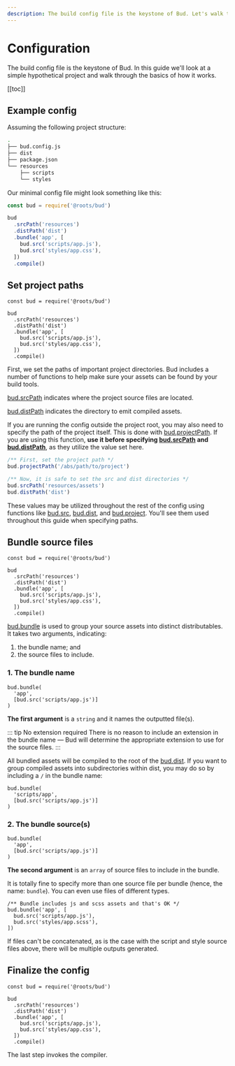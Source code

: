 ```yaml
---
description: The build config file is the keystone of Bud. Let's walk through a simple example.
---
```


# Configuration

The build config file is the keystone of Bud. In this guide we'll look at a simple hypothetical project and walk through the basics of how it works.

[[toc]]

## Example config

Assuming the following project structure:

```sh
.
├── bud.config.js
├── dist
├── package.json
└── resources
    ├── scripts
    └── styles
```

Our minimal config file might look something like this:

```js
const bud = require('@roots/bud')

bud
  .srcPath('resources')
  .distPath('dist')
  .bundle('app', [
    bud.src('scripts/app.js'),
    bud.src('styles/app.css'),
  ])
  .compile()
```

## Set project paths

```js{4-5}
const bud = require('@roots/bud')

bud
  .srcPath('resources')
  .distPath('dist')
  .bundle('app', [
    bud.src('scripts/app.js'),
    bud.src('styles/app.css'),
  ])
  .compile()
```

First, we set the paths of important project directories. Bud includes a number of functions to help make sure your assets can be found by your build tools.

[bud.srcPath](config-srcPath.md) indicates where the project source files are located.

[bud.distPath](config-distPath.md) indicates the directory to emit compiled assets.

If you are running the config outside the project root, you may also need to specify the path of the project itself. This is done with [bud.projectPath](config-projectPath.md). If you are using this function, __use it before specifying [bud.srcPath](config-srcPath.md) and [bud.distPath](config-distPath.md)__, as they utilize the value set here.

```js
/** First, set the project path */
bud.projectPath('/abs/path/to/project')

/** Now, it is safe to set the src and dist directories */
bud.srcPath('resources/assets')
bud.distPath('dist')
```

These values may be utilized throughout the rest of the config using functions like [bud.src](config-src.md), [bud.dist](config-dist.md), and [bud.project](config-project.md). You'll see them used throughout this guide when specifying paths.

## Bundle source files

```js{6-9}
const bud = require('@roots/bud')

bud
  .srcPath('resources')
  .distPath('dist')
  .bundle('app', [
    bud.src('scripts/app.js'),
    bud.src('styles/app.css'),
  ])
  .compile()
```

[bud.bundle](config-bundle.md) is used to group your source assets into distinct distributables. It takes two arguments, indicating:

1. the bundle name; and
2. the source files to include.

### 1. The bundle name

```js{2}
bud.bundle(
  'app',
  [bud.src('scripts/app.js')]
)
```

__The first argument__ is a `string` and it names the outputted file(s).

::: tip No extension required
There is no reason to include an extension in the bundle name &mdash; Bud will determine the appropriate extension to use for the source files.
:::

All bundled assets will be compiled to the root of the [bud.dist](/config-dist.md). If you want to group compiled assets into subdirectories within dist, you may do so by including a `/` in the bundle name:

```js{2}
bud.bundle(
  'scripts/app',
  [bud.src('scripts/app.js')]
)
```

### 2. The bundle source(s)

```js{2}
bud.bundle(
  'app',
  [bud.src('scripts/app.js')]
)
```

__The second argument__ is an `array` of source files to include in the bundle.

It is totally fine to specify more than one source file per bundle (hence, the name: `bundle`). You can even use files of different types.

```js{3-4}
/** Bundle includes js and scss assets and that's OK */
bud.bundle('app', [
  bud.src('scripts/app.js'),
  bud.src('styles/app.scss'),
])
```

If files can't be concatenated, as is the case with the script and style source files above, there will be multiple outputs generated.

## Finalize the config

```js{10}
const bud = require('@roots/bud')

bud
  .srcPath('resources')
  .distPath('dist')
  .bundle('app', [
    bud.src('scripts/app.js'),
    bud.src('styles/app.css'),
  ])
  .compile()
```

The last step invokes the compiler.
